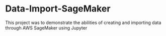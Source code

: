 # Data-Import-SageMaker
This project was to demonstrate the abilities of creating and importing data through AWS SageMaker using Jupyter
